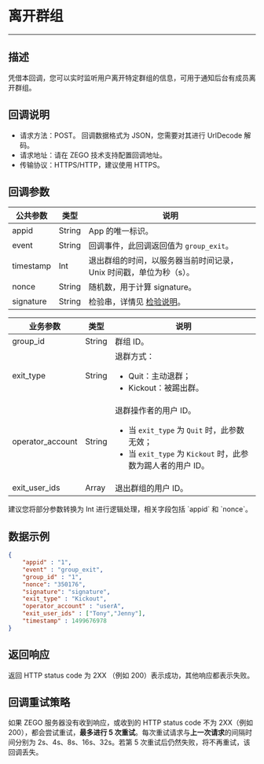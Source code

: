 # 离开群组

---

## 描述

凭借本回调，您可以实时监听用户离开特定群组的信息，可用于通知后台有成员离开群组。

## 回调说明

- 请求方法：POST。
  <Note title="说明">
  回调数据格式为 JSON，您需要对其进行 UrlDecode 解码。
  </Note>
- 请求地址：请在 ZEGO 技术支持配置回调地址。
- 传输协议：HTTPS/HTTP，建议使用 HTTPS。

## 回调参数

| 公共参数 | 类型 | 说明 |
|------|------|------|
| appid | String | App 的唯一标识。 |
| event | String | 回调事件，此回调返回值为 `group_exit`。 |
| timestamp | Int | 退出群组的时间，以服务器当前时间记录，Unix 时间戳，单位为秒（s）。 |
| nonce | String | 随机数，用于计算 signature。 |
| signature | String | 检验串，详情见 [检验说明](/zim-server/callbacks/authenticating-server-to-server-callbacks)。 |

| 业务参数 | 类型 | 说明 |
|------|------|------|
| group_id | String | 群组 ID。 |
| exit_type | String | 退群方式：<ul><li>Quit：主动退群；</li><li>Kickout：被踢出群。</li></ul> |
| operator_account | String | 退群操作者的用户 ID。<ul><li>当 `exit_type` 为 `Quit` 时，此参数无效；</li><li>当 `exit_type` 为 `Kickout` 时，此参数为踢人者的用户 ID。</li></ul> |
| exit_user_ids | Array | 退出群组的用户 ID。 |

<Note title="说明">
建议您将部分参数转换为 Int 进行逻辑处理，相关字段包括 `appid` 和 `nonce`。
</Note>

## 数据示例

```json
{
    "appid" : "1",
    "event" : "group_exit",
    "group_id" : "1",
    "nonce": "350176",
    "signature": "signature",
    "exit_type" : "Kickout",
    "operator_account" : "userA",
    "exit_user_ids" : ["Tony","Jenny"],
    "timestamp" : 1499676978
}
```

## 返回响应

返回 HTTP status code 为 2XX （例如 200）表示成功，其他响应都表示失败。

## 回调重试策略

如果 ZEGO 服务器没有收到响应，或收到的 HTTP status code 不为 2XX（例如 200），都会尝试重试，**最多进行 5 次重试**。每次重试请求与**上一次请求**的间隔时间分别为 2s、4s、8s、16s、32s。若第 5 次重试后仍然失败，将不再重试，该回调丢失。